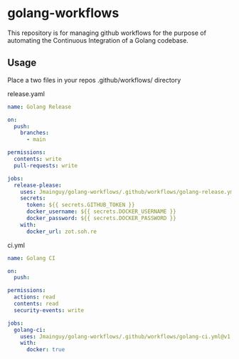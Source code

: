 # golang-workflows

This repository is for managing github workflows for the purpose of automating the Continuous Integration of a Golang codebase.


## Usage

Place a two files in your repos .github/workflows/ directory

release.yaml
```yaml
name: Golang Release

on:
  push:
    branches:
      - main

permissions:
  contents: write
  pull-requests: write

jobs:
  release-please:
    uses: Jmainguy/golang-workflows/.github/workflows/golang-release.yml@v1
    secrets:
      token: ${{ secrets.GITHUB_TOKEN }}
      docker_username: ${{ secrets.DOCKER_USERNAME }}
      docker_password: ${{ secrets.DOCKER_PASSWORD }}
    with:
      docker_url: zot.soh.re
```

ci.yml
```yaml
name: Golang CI

on:
  push:

permissions:
  actions: read
  contents: read
  security-events: write

jobs:
  golang-ci:
    uses: Jmainguy/golang-workflows/.github/workflows/golang-ci.yml@v1
    with:
      docker: true
```


